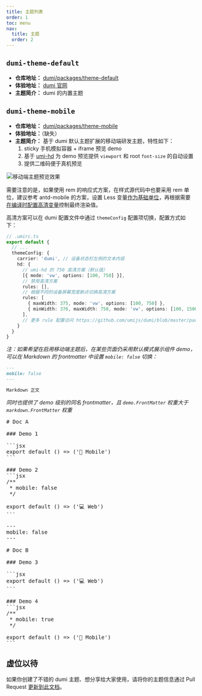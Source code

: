 ```yaml
---
title: 主题列表
order: 1
toc: menu
nav:
  title: 主题
  order: 2
---
```


## `dumi-theme-default`

- **仓库地址：** [dumi/packages/theme-default](https://github.com/umijs/dumi/tree/master/packages/theme-default)
- **体验地址：** [dumi 官网](https://d.umijs.org)
- **主题简介：** dumi 的内置主题

## `dumi-theme-mobile`

- **仓库地址：** [dumi/packages/theme-mobile](https://github.com/umijs/dumi/tree/master/packages/theme-mobile)
- **体验地址：**（缺失）
- **主题简介：** 基于 dumi 默认主题扩展的移动端研发主题，特性如下：
  1. sticky 手机模拟容器 + iframe 预览 demo
  2. 基于 [umi-hd](https://github.com/umijs/umi-hd) 为 demo 预览提供 `viewport` 和 root `font-size` 的自动设置
  3. 提供二维码便于真机预览

<img style="border: 1px solid #eee;" src="https://gw.alipayobjects.com/zos/bmw-prod/acb29a94-6200-4798-82eb-190177fa841c/kezwf18r_w2556_h1396.jpeg" alt="移动端主题预览效果" />

需要注意的是，如果使用 rem 的响应式方案，在样式源代码中也要采用 rem 单位，建议参考 antd-mobile 的方案，设置 Less 变量[作为基础单位](https://github.com/ant-design/ant-design-mobile/blob/next/packages/antd-mobile-styles/src/base/variables.less#L4)，再根据需要[在编译时配置高清变量](https://github.com/ant-design/ant-design-mobile/blob/next/config/config.ts#L96)控制最终渲染值。

高清方案可以在 dumi 配置文件中通过 `themeConfig` 配置项切换，配置方式如下：

```ts
// .umirc.ts
export default {
  // ...
  themeConfig: {
    carrier: 'dumi', // 设备状态栏左侧的文本内容
    hd: {
      // umi-hd 的 750 高清方案（默认值）
      [{ mode: 'vw', options: [100, 750] }],
      // 禁用高清方案
      rules: [],
      // 根据不同的设备屏幕宽度断点切换高清方案
      rules: [
        { maxWidth: 375, mode: 'vw', options: [100, 750] },
        { minWidth: 376, maxWidth: 750, mode: 'vw', options: [100, 1500] },
      ],
      // 更多 rule 配置访问 https://github.com/umijs/dumi/blob/master/packages/theme-mobile/src/typings/config.d.ts#L7
    }
  }
}
```

_注：如果希望在启用移动端主题后，在某些页面仍采用默认模式展示组件 demo，可以在 Markdown 的 frontmatter 中设置 `mobile: false` 切换：_

```md
---
mobile: false
---

Markdown 正文
```

_同时也提供了 demo 级别的同名 frontmatter，且 `demo.FrontMatter` 权重大于 `markdown.FrontMatter` 权重_

<pre lang="markdown">
# Doc A

### Demo 1

```jsx
export default () => ('📱 Mobile')
```

### Demo 2
```jsx
/**
 * mobile: false
 */

export default () => ('💻 Web')
```
</pre>

<pre lang="markdown">
---
mobile: false
---

# Doc B

### Demo 3

```jsx
export default () => ('💻 Web')
```

### Demo 4
```jsx
/**
 * mobile: true
 */

export default () => ('📱 Mobile')
```
</pre>

## 虚位以待

如果你创建了不错的 dumi 主题、想分享给大家使用，请将你的主题信息通过 Pull Request [更新到此文档](https://github.com/umijs/dumi/edit/master/docs/theme/index.zh-CN.md)。
